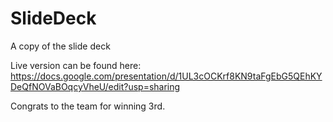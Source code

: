 # SlideDeck
A copy of the slide deck

Live version can be found here: https://docs.google.com/presentation/d/1UL3cOCKrf8KN9taFgEbG5QEhKYDeQfNOVaBOqcyVheU/edit?usp=sharing

Congrats to the team for winning 3rd. 
